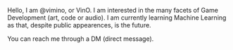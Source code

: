 Hello, I am @vimino, or VinO.
I am interested in the many facets of Game Development (art, code or audio).
I am currently learning Machine Learning as that, despite public appearences, is the future.

You can reach me through a DM (direct message).
